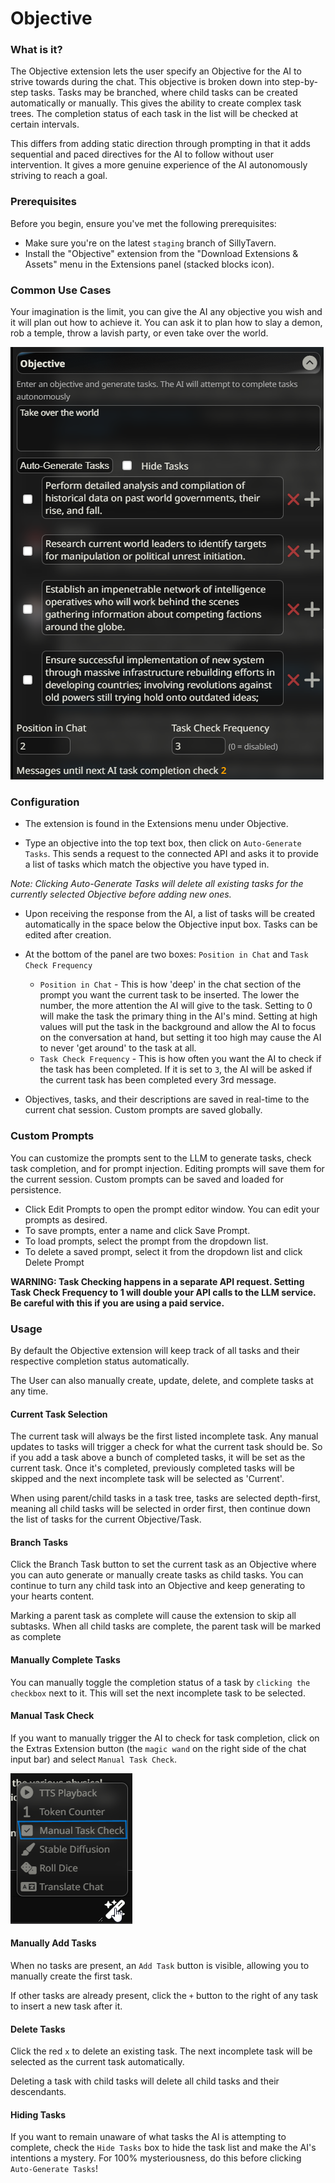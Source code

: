 # Objective

### What is it?

The Objective extension lets the user specify an Objective for the AI to strive towards during the chat. This objective is broken down into step-by-step tasks. Tasks may be branched, where child tasks can be created automatically or manually. This gives the ability to create complex task trees. The completion status of each task in the list will be checked at certain intervals.

This differs from adding static direction through prompting in that it adds sequential and paced directives for the AI to follow without user intervention. It gives a more genuine experience of the AI autonomously striving to reach a goal.

### Prerequisites

Before you begin, ensure you've met the following prerequisites:

- Make sure you're on the latest `staging` branch of SillyTavern.
- Install the "Objective" extension from the "Download Extensions & Assets" menu in the Extensions panel (stacked blocks icon).

### Common Use Cases

Your imagination is the limit, you can give the AI any objective you wish and it will plan out how to achieve it. You can ask it to plan how to slay a demon, rob a temple, throw a lavish party, or even take over the world.

![Objective Settings Panel](/static/extensions/objective-panel.png)

### Configuration

- The extension is found in the Extensions menu under Objective.

- Type an objective into the top text box, then click on `Auto-Generate Tasks`. This sends a request to the connected API and asks it to provide  a list of tasks which match the objective you have typed in.

*Note: Clicking Auto-Generate Tasks will delete all existing tasks for the currently selected Objective before adding new ones.*

- Upon receiving the response from the AI, a list of tasks will be created automatically in the space below the Objective input box. Tasks can be edited after creation.

- At the bottom of the panel are two boxes: `Position in Chat` and `Task Check Frequency`
  - `Position in Chat` - This is how 'deep' in the chat section of the prompt you want the current task to be inserted. The lower the number, the more attention the AI will give to the task. Setting to 0 will make the task the primary thing in the AI's mind. Setting at high values will put the task in the background and allow the AI to focus on the conversation at hand, but setting it too high may cause the AI to never 'get around' to the task at all.
  - `Task Check Frequency` - This is how often you want the AI to check if the task has been completed. If it is set to `3`, the AI will be asked if the current task has been completed every 3rd message.

-  Objectives, tasks, and their descriptions are saved in real-time to the current chat session. Custom prompts are saved globally.

### Custom Prompts
You can customize the prompts sent to the LLM to generate tasks, check task completion, and for prompt injection. Editing prompts will save them for the current session. Custom prompts can be saved and loaded for persistence.

- Click Edit Prompts to open the prompt editor window. You can edit your prompts as desired.
- To save prompts, enter a name and click Save Prompt.
- To load prompts, select the prompt from the dropdown list.
- To delete a saved prompt, select it from the dropdown list and click Delete Prompt

**WARNING: Task Checking happens in a separate API request. Setting Task Check Frequency to 1 will double your API calls to the LLM service. Be careful with this if you are using a paid service.**

### Usage

By default the Objective extension will keep track of all tasks and their respective completion status automatically.

The User can also manually create, update, delete, and complete tasks at any time.


#### Current Task Selection

The current task will always be the first listed incomplete task. Any manual updates to tasks will trigger a check for what the current task should be. So if you add a task above a bunch of completed tasks, it will be set as the current task. Once it's completed, previously completed tasks will be skipped and the next incomplete task will be selected as 'Current'.

When using parent/child tasks in a task tree, tasks are selected depth-first, meaning all child tasks will be selected in order first, then continue down the list of tasks for the current Objective/Task.

#### Branch Tasks

Click the Branch Task button to set the current task as an Objective where you can auto generate or manually create tasks as child tasks. You can continue to turn any child task into an Objective and keep generating to your hearts content.

Marking a parent task as complete will cause the extension to skip all subtasks. When all child tasks are complete, the parent task will be marked as complete

#### Manually Complete Tasks

You can manually toggle the completion status of a task by `clicking the checkbox` next to it. This will set the next incomplete task to be selected.

#### Manual Task Check

If you want to manually trigger the AI to check for task completion, click on the Extras Extension button (the `magic wand` on the right side of the chat input bar) and select `Manual Task Check`.

![Manual Task Check](/static/extensions/task-check.png)

#### Manually Add Tasks

When no tasks are present, an `Add Task` button is visible, allowing you to manually create the first task.

If other tasks are already present, click the `+` button to the right of any task to insert a new task after it.

#### Delete Tasks

Click the red `x` to delete an existing task. The next incomplete task will be selected as the current task automatically.

Deleting a task with child tasks will delete all child tasks and their descendants. 

#### Hiding Tasks

If you want to remain unaware of what tasks the AI is attempting to complete, check the `Hide Tasks` box to hide the task list and make the AI's intentions a mystery. For 100% mysteriousness, do this before clicking `Auto-Generate Tasks`!
